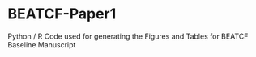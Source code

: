 # BEATCF-Paper1
Python / R Code used for generating the Figures and Tables for BEATCF Baseline Manuscript 
